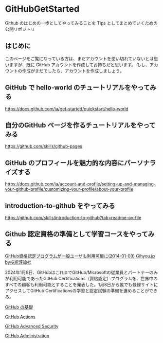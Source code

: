 # GitHubGetStarted
Github のはじめの一歩としてやってみることを Tips としてまとめていくための公開リポジトリ

## はじめに
このページをご覧になっている方は、まだアカウントを使い切れていないとは思いますが、既に GitHub アカウントを作成してお持ちだと思います。
もし、アカウントの作成がまだでしたら、アカウントを作成しましょう。

## GitHub で hello-world のチュートリアルをやってみる

https://docs.github.com/ja/get-started/quickstart/hello-world

## 自分のGitHub ページを作るチュートリアルをやってみる

https://github.com/skills/github-pages

## GitHub のプロフィールを魅力的な内容にパーソナライズする
https://docs.github.com/ja/account-and-profile/setting-up-and-managing-your-github-profile/customizing-your-profile/about-your-profile

## introduction-to-github をやってみる
https://github.com/skills/introduction-to-github?tab=readme-ov-file

## Github 認定資格の準備として学習コースをやってみる

[GitHub資格認定プログラムが一般ユーザも利用可能に(2014-01-09) Gihyou.jp by技術評論社](https://gihyo.jp/article/2024/01/github-certifications)

2024年1月8日、GitHubはこれまでGitHub/Microsoftの従業員とパートナーのみが利用可能であったGitHub Certifications（資格認定）プログラムを、世界中のすべての顧客も利用可能とすることを発表した。1月8日から誰でも登録サイトにアクセスしてGitHub Certificationsの学習と認定試験の準備を進めることができる。

[GitHub の基礎](https://learn.microsoft.com/ja-jp/collections/o1njfe825p602p)

[GitHub Actions](https://learn.microsoft.com/ja-jp/collections/n5p4a5z7keznp5)

[GitHub Advanced Security](https://learn.microsoft.com/ja-jp/collections/rqymc6yw8q5rey)

[GitHub Administration](https://learn.microsoft.com/ja-jp/collections/mom7u1gzjdxw03)
